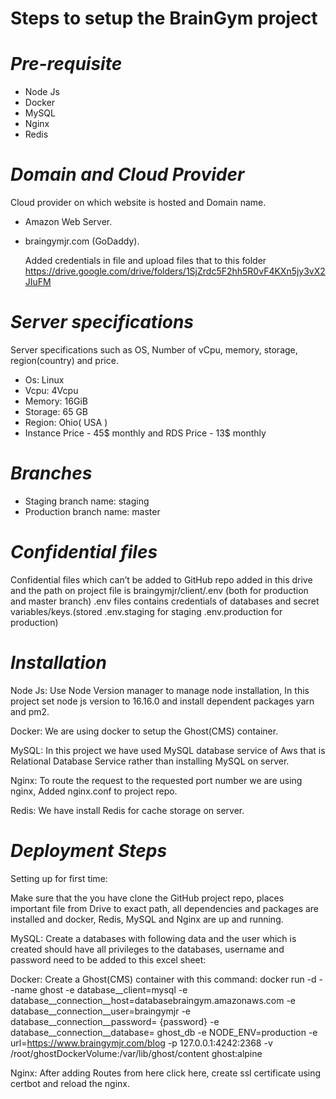 # Steps to setup the BrainGym project

 # *Pre-requisite*
- Node Js
- Docker
- MySQL
- Nginx
- Redis 

# *Domain and Cloud Provider*
Cloud provider on which website is hosted and Domain name.
- Amazon Web Server.
- braingymjr.com (GoDaddy).

  Added credentials in file and upload files that to this folder https://drive.google.com/drive/folders/1SjZrdc5F2hh5R0vF4KXn5jy3vX2JIuFM
    
# *Server specifications*
Server specifications such as OS, Number of vCpu, memory, storage, region(country) and price.
 - Os: Linux
 - Vcpu: 4Vcpu
 - Memory: 16GiB
 - Storage: 65 GB
 - Region: Ohio( USA )
 - Instance Price - 45$ monthly and RDS Price - 13$ monthly

# *Branches*
- Staging branch name: staging
- Production branch name: master

# *Confidential files*
Confidential files which can’t be added to GitHub repo added in this drive and the path on project file is braingymjr/client/.env (both for production and master branch)
.env files contains credentials of databases and secret variables/keys.(stored .env.staging for staging .env.production for production)

# *Installation*
Node Js: 
Use Node Version manager to manage node installation, In this project set node js version to 16.16.0 and install dependent packages yarn and pm2.

Docker:
We are using docker to setup the Ghost(CMS) container. 

MySQL:
In this project we have used MySQL database service of Aws that is Relational Database Service rather than installing MySQL on server. 

Nginx:
To route the request to the requested port number we are using nginx, Added nginx.conf to project repo.

Redis: 
We have install Redis for cache storage on server.

# *Deployment Steps*

Setting up for first time:

Make sure that the you have clone the GitHub project repo, places important file from Drive to exact path, all dependencies and packages are installed and docker, Redis, MySQL and Nginx are up and running.

MySQL:
Create a databases with following data and the user which is created should have all privileges to the databases, username and password need to be added to this excel sheet:

Docker:
Create a Ghost(CMS) container with this command: 
docker run -d --name ghost -e database__client=mysql -e database__connection__host=databasebraingym.amazonaws.com -e database__connection__user=braingymjr -e database__connection__password= {password} -e database__connection__database= ghost_db -e NODE_ENV=production -e url=https://www.braingymjr.com/blog -p 127.0.0.1:4242:2368 -v /root/ghostDockerVolume:/var/lib/ghost/content ghost:alpine 

Nginx:
After adding Routes from here click here, create ssl certificate using certbot and reload the nginx. 

